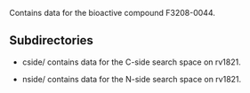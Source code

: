 Contains data for the bioactive compound F3208-0044.

## Subdirectories

- cside/ contains data for the C-side search space on rv1821.

- nside/ contains data for the N-side search space on rv1821.

